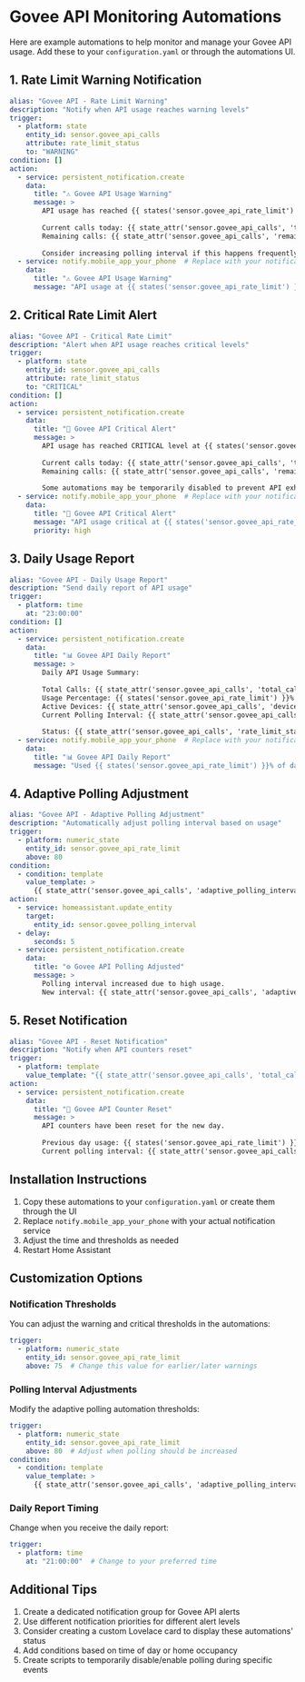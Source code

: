 # Govee API Monitoring Automations

Here are example automations to help monitor and manage your Govee API usage. Add these to your `configuration.yaml` or through the automations UI.

## 1. Rate Limit Warning Notification

```yaml
alias: "Govee API - Rate Limit Warning"
description: "Notify when API usage reaches warning levels"
trigger:
  - platform: state
    entity_id: sensor.govee_api_calls
    attribute: rate_limit_status
    to: "WARNING"
condition: []
action:
  - service: persistent_notification.create
    data:
      title: "⚠️ Govee API Usage Warning"
      message: >
        API usage has reached {{ states('sensor.govee_api_rate_limit') }}%.
        
        Current calls today: {{ state_attr('sensor.govee_api_calls', 'total_calls_today') }}
        Remaining calls: {{ state_attr('sensor.govee_api_calls', 'remaining_calls') }}
        
        Consider increasing polling interval if this happens frequently.
  - service: notify.mobile_app_your_phone  # Replace with your notification service
    data:
      title: "⚠️ Govee API Usage Warning"
      message: "API usage at {{ states('sensor.govee_api_rate_limit') }}%"
```

## 2. Critical Rate Limit Alert

```yaml
alias: "Govee API - Critical Rate Limit"
description: "Alert when API usage reaches critical levels"
trigger:
  - platform: state
    entity_id: sensor.govee_api_calls
    attribute: rate_limit_status
    to: "CRITICAL"
condition: []
action:
  - service: persistent_notification.create
    data:
      title: "🚨 Govee API Critical Alert"
      message: >
        API usage has reached CRITICAL level at {{ states('sensor.govee_api_rate_limit') }}%.
        
        Current calls today: {{ state_attr('sensor.govee_api_calls', 'total_calls_today') }}
        Remaining calls: {{ state_attr('sensor.govee_api_calls', 'remaining_calls') }}
        
        Some automations may be temporarily disabled to prevent API exhaustion.
  - service: notify.mobile_app_your_phone  # Replace with your notification service
    data:
      title: "🚨 Govee API Critical Alert"
      message: "API usage critical at {{ states('sensor.govee_api_rate_limit') }}%!"
      priority: high
```

## 3. Daily Usage Report

```yaml
alias: "Govee API - Daily Usage Report"
description: "Send daily report of API usage"
trigger:
  - platform: time
    at: "23:00:00"
condition: []
action:
  - service: persistent_notification.create
    data:
      title: "📊 Govee API Daily Report"
      message: >
        Daily API Usage Summary:
        
        Total Calls: {{ state_attr('sensor.govee_api_calls', 'total_calls_today') }}
        Usage Percentage: {{ states('sensor.govee_api_rate_limit') }}%
        Active Devices: {{ state_attr('sensor.govee_api_calls', 'device_count') }}
        Current Polling Interval: {{ state_attr('sensor.govee_api_calls', 'adaptive_polling_interval') }}s
        
        Status: {{ state_attr('sensor.govee_api_calls', 'rate_limit_status') }}
  - service: notify.mobile_app_your_phone  # Replace with your notification service
    data:
      title: "📊 Govee API Daily Report"
      message: "Used {{ states('sensor.govee_api_rate_limit') }}% of daily limit"
```

## 4. Adaptive Polling Adjustment

```yaml
alias: "Govee API - Adaptive Polling Adjustment"
description: "Automatically adjust polling interval based on usage"
trigger:
  - platform: numeric_state
    entity_id: sensor.govee_api_rate_limit
    above: 80
condition:
  - condition: template
    value_template: >
      {{ state_attr('sensor.govee_api_calls', 'adaptive_polling_interval') < 300 }}
action:
  - service: homeassistant.update_entity
    target:
      entity_id: sensor.govee_polling_interval
  - delay:
      seconds: 5
  - service: persistent_notification.create
    data:
      title: "⚙️ Govee API Polling Adjusted"
      message: >
        Polling interval increased due to high usage.
        New interval: {{ state_attr('sensor.govee_api_calls', 'adaptive_polling_interval') }}s
```

## 5. Reset Notification

```yaml
alias: "Govee API - Reset Notification"
description: "Notify when API counters reset"
trigger:
  - platform: template
    value_template: "{{ state_attr('sensor.govee_api_calls', 'total_calls_today') == 0 }}"
action:
  - service: persistent_notification.create
    data:
      title: "🔄 Govee API Counter Reset"
      message: >
        API counters have been reset for the new day.
        
        Previous day usage: {{ states('sensor.govee_api_rate_limit') }}%
        Current polling interval: {{ state_attr('sensor.govee_api_calls', 'adaptive_polling_interval') }}s
```

## Installation Instructions

1. Copy these automations to your `configuration.yaml` or create them through the UI
2. Replace `notify.mobile_app_your_phone` with your actual notification service
3. Adjust the time and thresholds as needed
4. Restart Home Assistant

## Customization Options

### Notification Thresholds

You can adjust the warning and critical thresholds in the automations:

```yaml
trigger:
  - platform: numeric_state
    entity_id: sensor.govee_api_rate_limit
    above: 75  # Change this value for earlier/later warnings
```

### Polling Interval Adjustments

Modify the adaptive polling automation thresholds:

```yaml
trigger:
  - platform: numeric_state
    entity_id: sensor.govee_api_rate_limit
    above: 80  # Adjust when polling should be increased
condition:
  - condition: template
    value_template: >
      {{ state_attr('sensor.govee_api_calls', 'adaptive_polling_interval') < 240 }}  # Max interval
```

### Daily Report Timing

Change when you receive the daily report:

```yaml
trigger:
  - platform: time
    at: "21:00:00"  # Change to your preferred time
```

## Additional Tips

1. Create a dedicated notification group for Govee API alerts
2. Use different notification priorities for different alert levels
3. Consider creating a custom Lovelace card to display these automations' status
4. Add conditions based on time of day or home occupancy
5. Create scripts to temporarily disable/enable polling during specific events
